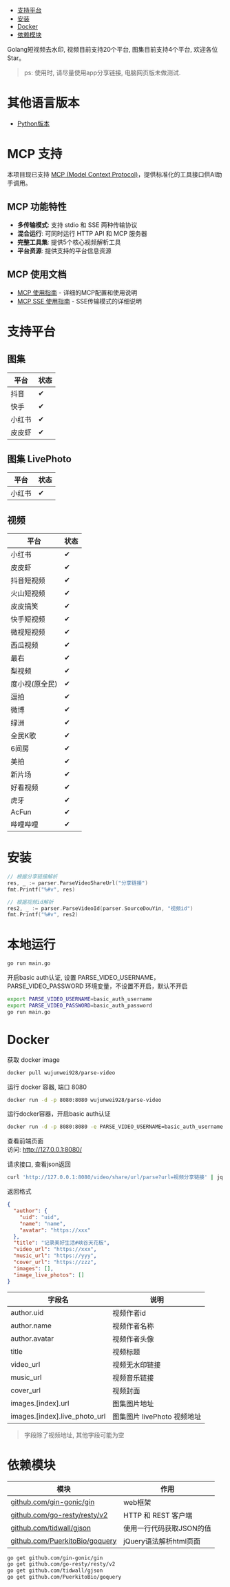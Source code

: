    * [支持平台](#支持平台)
   * [安装](#安装)
   * [Docker](#docker)
   * [依赖模块](#依赖模块)

Golang短视频去水印, 视频目前支持20个平台, 图集目前支持4个平台, 欢迎各位Star。
> ps: 使用时, 请尽量使用app分享链接, 电脑网页版未做测试.

# 其他语言版本
- [Python版本](https://github.com/wujunwei928/parse-video-py)

# MCP 支持

本项目现已支持 [MCP (Model Context Protocol)](https://modelcontextprotocol.io/)，提供标准化的工具接口供AI助手调用。

## MCP 功能特性

- **多传输模式**: 支持 stdio 和 SSE 两种传输协议
- **混合运行**: 可同时运行 HTTP API 和 MCP 服务器
- **完整工具集**: 提供5个核心视频解析工具
- **平台资源**: 提供支持的平台信息资源

## MCP 使用文档

- [MCP 使用指南](./MCP_USAGE.md) - 详细的MCP配置和使用说明
- [MCP SSE 使用指南](./MCP_SSE_USAGE.md) - SSE传输模式的详细说明

# 支持平台
## 图集
| 平台  | 状态 | 
|-----|----|
| 抖音  | ✔  |
| 快手  | ✔  | 
| 小红书 | ✔  | 
| 皮皮虾 | ✔  | 

## 图集 LivePhoto
| 平台  | 状态 |
|-----|----|
| 小红书 | ✔  |

## 视频
| 平台       | 状态 |
|----------|----|
| 小红书      | ✔  |
| 皮皮虾      | ✔  |
| 抖音短视频    | ✔  |
| 火山短视频    | ✔  |
| 皮皮搞笑     | ✔  |
| 快手短视频    | ✔  |
| 微视短视频    | ✔  |
| 西瓜视频     | ✔  |
| 最右       | ✔  |
| 梨视频      | ✔  |
| 度小视(原全民) | ✔  |
| 逗拍       | ✔  |
| 微博       | ✔  |
| 绿洲       | ✔  |
| 全民K歌     | ✔  |
| 6间房      | ✔  |
| 美拍       | ✔  |
| 新片场      | ✔  |
| 好看视频     | ✔  |
| 虎牙       | ✔  |
| AcFun    | ✔  |
| 哔哩哔哩     | ✔  |

# 安装
```go
// 根据分享链接解析
res, _ := parser.ParseVideoShareUrl("分享链接")
fmt.Printf("%#v", res)

// 根据视频id解析
res2, _ := parser.ParseVideoId(parser.SourceDouYin, "视频id")
fmt.Printf("%#v", res2)
```

# 本地运行
```bash
go run main.go
```

开启basic auth认证, 设置 PARSE_VIDEO_USERNAME， PARSE_VIDEO_PASSWORD 环境变量，不设置不开启，默认不开启
```bash
export PARSE_VIDEO_USERNAME=basic_auth_username
export PARSE_VIDEO_PASSWORD=basic_auth_password
go run main.go
```


# Docker
获取 docker image
```bash
docker pull wujunwei928/parse-video
```

运行 docker 容器, 端口 8080
```bash
docker run -d -p 8080:8080 wujunwei928/parse-video
```

运行docker容器，开启basic auth认证
```bash
docker run -d -p 8080:8080 -e PARSE_VIDEO_USERNAME=basic_auth_username -e PARSE_VIDEO_PASSWORD=basic_auth_password wujunwei928/parse-video
 ```

查看前端页面  
访问: http://127.0.0.1:8080/  

请求接口, 查看json返回
```bash
curl 'http://127.0.0.1:8080/video/share/url/parse?url=视频分享链接' | jq
```
返回格式
```json
{
  "author": {
    "uid": "uid",
    "name": "name",
    "avatar": "https://xxx"
  },
  "title": "记录美好生活#峡谷天花板",
  "video_url": "https://xxx",
  "music_url": "https://yyy",
  "cover_url": "https://zzz",
  "images": [],
  "image_live_photos": []
}
```
| 字段名                           | 说明                  | 
|-------------------------------|---------------------| 
| author.uid                    | 视频作者id              |
| author.name                   | 视频作者名称              |
| author.avatar                 | 视频作者头像              |
| title                         | 视频标题                |
| video_url                     | 视频无水印链接             |
| music_url                     | 视频音乐链接              |
| cover_url                     | 视频封面                |
| images.[index].url            | 图集图片地址              |
| images.[index].live_photo_url | 图集图片 livePhoto 视频地址 |
> 字段除了视频地址, 其他字段可能为空

# 依赖模块
| 模块                                                                       | 作用               |
|--------------------------------------------------------------------------|------------------|
| [github.com/gin-gonic/gin](https://github.com/gin-gonic/gin)             | web框架            |
| [github.com/go-resty/resty/v2](https://github.com/go-resty/resty/v2)     | HTTP 和 REST 客户端  |
| [github.com/tidwall/gjson](https://github.com/tidwall/gjson)             | 使用一行代码获取JSON的值   |
| [github.com/PuerkitoBio/goquery](https://github.com/PuerkitoBio/goquery) | jQuery语法解析html页面 |

```bash
go get github.com/gin-gonic/gin
go get github.com/go-resty/resty/v2
go get github.com/tidwall/gjson
go get github.com/PuerkitoBio/goquery
```
